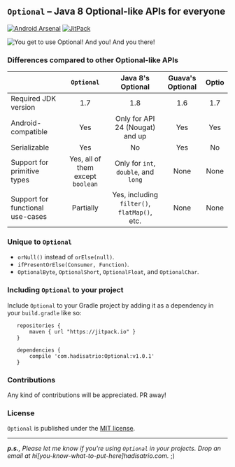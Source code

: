 `Optional` – Java 8 Optional-like APIs for everyone
---

[![Android Arsenal][1]][2] [![JitPack][3]][4]

![You get to use Optional! And you! And you there!](https://i.imgflip.com/1g8eyz.jpg)


### Differences compared to other Optional-like APIs

|                                  |             `Optional`            |               Java 8's Optional              |  Guava's Optional  | Optio |
|----------------------------------|:---------------------------------:|:--------------------------------------------:|:------------------:|:-----:|
| Required JDK version             |                1.7                |                      1.8                     |         1.6        |  1.7  |
| Android-compatible               |                Yes                |        Only for API 24 (Nougat) and up       |         Yes        |  Yes  |
| Serializable                     |                Yes                |                       No                     |         Yes        |   No  |
| Support for primitive types      | Yes, all of them except `boolean` |     Only for `int`, `double`, and `long`     |        None        |  None |
| Support for functional use-cases |             Partially             | Yes, including `filter()`, `flatMap()`, etc. |        None        |  None |


### Unique to `Optional`

- `orNull()` instead of `orElse(null)`.
- `ifPresentOrElse(Consumer, Function)`.
- `OptionalByte`, `OptionalShort`, `OptionalFloat`, and `OptionalChar`.



### Including `Optional` to your project

Include `Optional` to your Gradle project by adding it as a dependency in your `build.gradle` like so:

```
   repositories {
       maven { url "https://jitpack.io" }
   }
   
   dependencies {
       compile 'com.hadisatrio:Optional:v1.0.1'
   }
```


### Contributions 

Any kind of contributions will be appreciated. PR away!


### License

`Optional` is published under the [MIT license](https://opensource.org/licenses/MIT).

---

_**p.s.**, Please let me know if you're using `Optional` in your projects. Drop an email at 
hi[you-know-what-to-put-here]hadisatrio.com._ ;)

[1]: https://img.shields.io/badge/Android%20Arsenal-Optional-brightgreen.svg?style=flat-square
[2]: https://android-arsenal.com/details/1/4906
[3]: https://jitpack.io/v/MrHadiSatrio/Optional.svg?style=flat-square
[4]: https://jitpack.io/#MrHadiSatrio/Optional
